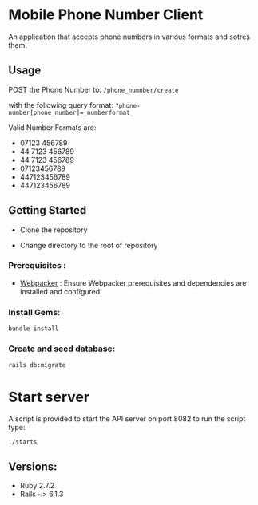 # Mobile Phone Number Client
An application that accepts phone numbers in various formats and sotres them.

## Usage
POST the Phone Number to:
`/phone_numnber/create`

with the following query format:
`?phone-number[phone_number]=_numberformat_ `

Valid Number Formats are:
- 07123 456789
- 44 7123 456789
- 44 7123 456789
- 07123456789
- 447123456789
- 447123456789

## Getting Started
- Clone the repository

- Change directory to the root of repository

### Prerequisites :

- [Webpacker](https://github.com/rails/webpacker) : Ensure Webpacker prerequisites and dependencies are installed and configured.


### Install Gems:

`bundle install`

### Create and seed database:

`rails db:migrate`

# Start server

A script is provided to start the API server on port 8082 to run the script type:

`./starts`

## Versions:

- Ruby 2.7.2
- Rails ~> 6.1.3